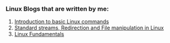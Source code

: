 ### Linux Blogs that are written by me:
  1. [Introduction to basic Linux commands](https://bhairavisanskriti.hashnode.dev/introduction-to-basic-linux-commands)
  2. [Standard streams, Redirection and File manipulation in Linux](https://bhairavisanskriti.hashnode.dev/standard-streams-redirection-and-file-manipulation-in-linux)
  3. [Linux Fundamentals](https://bhairavisanskriti.hashnode.dev/linux-fundamentals)
